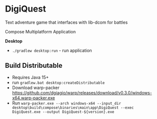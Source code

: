 # DigiQuest
Text adventure game that interfaces with lib-dcom for battles

Compose Multiplatform Application

**Desktop**
- `./gradlew desktop:run` - run application

[//]: # (**Android**)

[//]: # (- `./gradlew installDebug` - install Android application on an Android device &#40;on a real device or on an emulator&#41;)
## Build Distributable
* Requires Java 15+
* run `gradlew.bat desktop:createDistributable`
* Download warp-packer https://github.com/dgiagio/warp/releases/download/v0.3.0/windows-x64.warp-packer.exe
* Run `warp-packer.exe --arch windows-x64 --input_dir desktop\build\compose\binaries\main\app\DigiQuest --exec DigiQuest.exe --output DigiQuest-${version}.exe`
